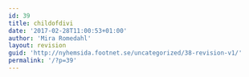 ```yaml
---
id: 39
title: childofdivi
date: '2017-02-28T11:00:53+01:00'
author: 'Mira Romedahl'
layout: revision
guid: 'http://nyhemsida.footnet.se/uncategorized/38-revision-v1/'
permalink: '/?p=39'
---
```


